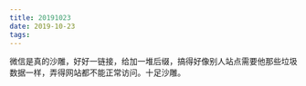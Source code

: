 ```yaml
---
title: 20191023
date: 2019-10-23
tags:
---
```

微信是真的沙雕，好好一链接，给加一堆后缀，搞得好像别人站点需要他那些垃圾数据一样，弄得网站都不能正常访问。十足沙雕。